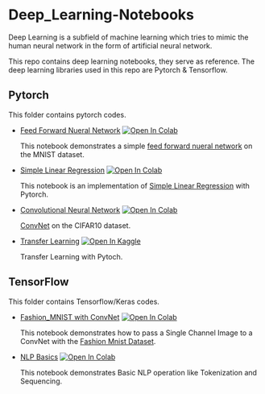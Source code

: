 # Deep_Learning-Notebooks

Deep Learning is a subfield of machine learning which tries to mimic the human neural network in the form of artificial neural network.

This repo contains deep learning notebooks, they serve as reference. The deep learning libraries used in this repo are Pytorch & Tensorflow.

## Pytorch 

This folder contains pytorch codes.

* [Feed Forward Nueral Network](https://github.com/EteimZ/Deep_Learning-Notebooks/blob/main/Pytorch/feed_forward_nn.ipynb) [![Open In Colab](https://colab.research.google.com/assets/colab-badge.svg)](https://colab.research.google.com/github/EteimZ/Deep_Learning-Notebooks/blob/main/Pytorch/feed_forward_nn.ipynb)

  This notebook demonstrates a simple [feed forward nueral network](https://en.wikipedia.org/wiki/Feedforward_neural_network) on the MNIST dataset.
  
* [Simple Linear Regression](https://github.com/EteimZ/Deep_Learning-Notebooks/blob/main/Pytorch/Simple_Linear_Regression_with_Pytorch.ipynb) [![Open In Colab](https://colab.research.google.com/assets/colab-badge.svg)](https://colab.research.google.com/github/EteimZ/Deep_Learning-Notebooks/blob/main/Pytorch/Simple_Linear_Regression_with_Pytorch.ipynb)

  This notebook is an implementation of [Simple Linear Regression](https://en.wikipedia.org/wiki/Simple_linear_regression) with Pytorch. 
  
* [Convolutional Neural Network](https://github.com/EteimZ/Deep_Learning-Notebooks/blob/main/Pytorch/CNN.ipynb) [![Open In Colab](https://colab.research.google.com/assets/colab-badge.svg)](https://colab.research.google.com/github/EteimZ/Deep_Learning-Notebooks/blob/main/Pytorch/CNN.ipynb)

  [ConvNet](https://en.wikipedia.org/wiki/Convolutional_neural_network) on the CIFAR10 dataset.
  
* [Transfer Learning](https://github.com/EteimZ/Deep_Learning-Notebooks/blob/main/Pytorch/transfer-learning-with-pytorch.ipynb) [![Open In Kaggle](https://kaggle.com/static/images/open-in-kaggle.svg)](https://www.kaggle.com/eteims/transfer-learning-with-pytorch)
  
  Transfer Learning with Pytoch.


  
 ## TensorFlow
 
 This folder contains Tensorflow/Keras codes.
 * [Fashion_MNIST with ConvNet](https://github.com/EteimZ/Deep_Learning-Notebooks/blob/main/TensorFlow/Conv_FashionMNIST.ipynb) [![Open In Colab](https://colab.research.google.com/assets/colab-badge.svg)](https://colab.research.google.com/github/EteimZ/Deep_Learning-Notebooks/blob/main/TensorFlow/Conv_FashionMNIST.ipynb)

    This notebook demonstrates how to pass a Single Channel Image to a ConvNet with the [Fashion Mnist Dataset](https://github.com/zalandoresearch/fashion-mnist).

* [NLP Basics](https://github.com/EteimZ/Deep_Learning-Notebooks/blob/main/TensorFlow/NLP_Basic.ipynb) [![Open In Colab](https://colab.research.google.com/assets/colab-badge.svg)](https://colab.research.google.com/github/EteimZ/Deep_Learning-Notebooks/blob/main/TensorFlow/NLP_Basic.ipynb )
    
    This notebook demonstrates Basic NLP operation like Tokenization and Sequencing. 
